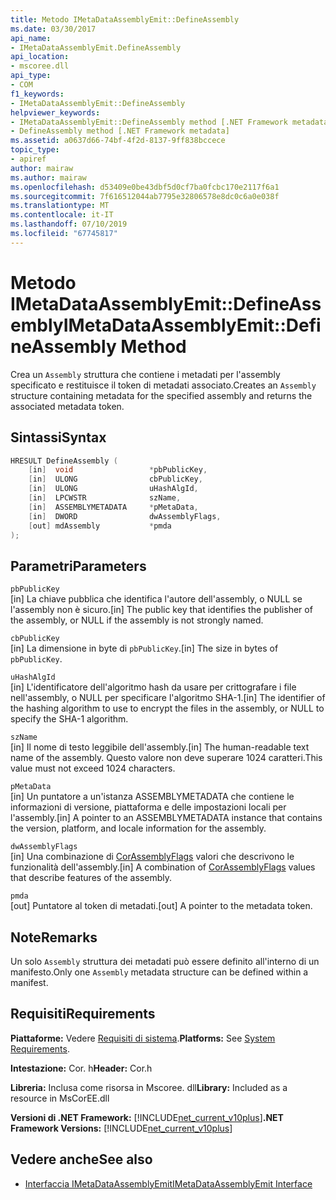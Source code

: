 ```yaml
---
title: Metodo IMetaDataAssemblyEmit::DefineAssembly
ms.date: 03/30/2017
api_name:
- IMetaDataAssemblyEmit.DefineAssembly
api_location:
- mscoree.dll
api_type:
- COM
f1_keywords:
- IMetaDataAssemblyEmit::DefineAssembly
helpviewer_keywords:
- IMetaDataAssemblyEmit::DefineAssembly method [.NET Framework metadata]
- DefineAssembly method [.NET Framework metadata]
ms.assetid: a0637d66-74bf-4f2d-8137-9ff838bccece
topic_type:
- apiref
author: mairaw
ms.author: mairaw
ms.openlocfilehash: d53409e0be43dbf5d0cf7ba0fcbc170e2117f6a1
ms.sourcegitcommit: 7f616512044ab7795e32806578e8dc0c6a0e038f
ms.translationtype: MT
ms.contentlocale: it-IT
ms.lasthandoff: 07/10/2019
ms.locfileid: "67745817"
---
```

# <a name="imetadataassemblyemitdefineassembly-method"></a><span data-ttu-id="4a715-102">Metodo IMetaDataAssemblyEmit::DefineAssembly</span><span class="sxs-lookup"><span data-stu-id="4a715-102">IMetaDataAssemblyEmit::DefineAssembly Method</span></span>
<span data-ttu-id="4a715-103">Crea un `Assembly` struttura che contiene i metadati per l'assembly specificato e restituisce il token di metadati associato.</span><span class="sxs-lookup"><span data-stu-id="4a715-103">Creates an `Assembly` structure containing metadata for the specified assembly and returns the associated metadata token.</span></span>  
  
## <a name="syntax"></a><span data-ttu-id="4a715-104">Sintassi</span><span class="sxs-lookup"><span data-stu-id="4a715-104">Syntax</span></span>  
  
```cpp  
HRESULT DefineAssembly (  
    [in]  void                 *pbPublicKey,  
    [in]  ULONG                cbPublicKey,  
    [in]  ULONG                uHashAlgId,  
    [in]  LPCWSTR              szName,   
    [in]  ASSEMBLYMETADATA     *pMetaData,  
    [in]  DWORD                dwAssemblyFlags,  
    [out] mdAssembly           *pmda  
);  
```  
  
## <a name="parameters"></a><span data-ttu-id="4a715-105">Parametri</span><span class="sxs-lookup"><span data-stu-id="4a715-105">Parameters</span></span>  
 `pbPublicKey`  
 <span data-ttu-id="4a715-106">[in] La chiave pubblica che identifica l'autore dell'assembly, o NULL se l'assembly non è sicuro.</span><span class="sxs-lookup"><span data-stu-id="4a715-106">[in] The public key that identifies the publisher of the assembly, or NULL if the assembly is not strongly named.</span></span>  
  
 `cbPublicKey`  
 <span data-ttu-id="4a715-107">[in] La dimensione in byte di `pbPublicKey`.</span><span class="sxs-lookup"><span data-stu-id="4a715-107">[in] The size in bytes of `pbPublicKey`.</span></span>  
  
 `uHashAlgId`  
 <span data-ttu-id="4a715-108">[in] L'identificatore dell'algoritmo hash da usare per crittografare i file nell'assembly, o NULL per specificare l'algoritmo SHA-1.</span><span class="sxs-lookup"><span data-stu-id="4a715-108">[in] The identifier of the hashing algorithm to use to encrypt the files in the assembly, or NULL to specify the SHA-1 algorithm.</span></span>  
  
 `szName`  
 <span data-ttu-id="4a715-109">[in] Il nome di testo leggibile dell'assembly.</span><span class="sxs-lookup"><span data-stu-id="4a715-109">[in] The human-readable text name of the assembly.</span></span> <span data-ttu-id="4a715-110">Questo valore non deve superare 1024 caratteri.</span><span class="sxs-lookup"><span data-stu-id="4a715-110">This value must not exceed 1024 characters.</span></span>  
  
 `pMetaData`  
 <span data-ttu-id="4a715-111">[in] Un puntatore a un'istanza ASSEMBLYMETADATA che contiene le informazioni di versione, piattaforma e delle impostazioni locali per l'assembly.</span><span class="sxs-lookup"><span data-stu-id="4a715-111">[in] A pointer to an ASSEMBLYMETADATA instance that contains the version, platform, and locale information for the assembly.</span></span>  
  
 `dwAssemblyFlags`  
 <span data-ttu-id="4a715-112">[in] Una combinazione di [CorAssemblyFlags](../../../../docs/framework/unmanaged-api/metadata/corassemblyflags-enumeration.md) valori che descrivono le funzionalità dell'assembly.</span><span class="sxs-lookup"><span data-stu-id="4a715-112">[in] A combination of [CorAssemblyFlags](../../../../docs/framework/unmanaged-api/metadata/corassemblyflags-enumeration.md) values that describe features of the assembly.</span></span>  
  
 `pmda`  
 <span data-ttu-id="4a715-113">[out] Puntatore al token di metadati.</span><span class="sxs-lookup"><span data-stu-id="4a715-113">[out] A pointer to the metadata token.</span></span>  
  
## <a name="remarks"></a><span data-ttu-id="4a715-114">Note</span><span class="sxs-lookup"><span data-stu-id="4a715-114">Remarks</span></span>  
 <span data-ttu-id="4a715-115">Un solo `Assembly` struttura dei metadati può essere definito all'interno di un manifesto.</span><span class="sxs-lookup"><span data-stu-id="4a715-115">Only one `Assembly` metadata structure can be defined within a manifest.</span></span>  
  
## <a name="requirements"></a><span data-ttu-id="4a715-116">Requisiti</span><span class="sxs-lookup"><span data-stu-id="4a715-116">Requirements</span></span>  
 <span data-ttu-id="4a715-117">**Piattaforme:** Vedere [Requisiti di sistema](../../../../docs/framework/get-started/system-requirements.md).</span><span class="sxs-lookup"><span data-stu-id="4a715-117">**Platforms:** See [System Requirements](../../../../docs/framework/get-started/system-requirements.md).</span></span>  
  
 <span data-ttu-id="4a715-118">**Intestazione:** Cor. h</span><span class="sxs-lookup"><span data-stu-id="4a715-118">**Header:** Cor.h</span></span>  
  
 <span data-ttu-id="4a715-119">**Libreria:** Inclusa come risorsa in Mscoree. dll</span><span class="sxs-lookup"><span data-stu-id="4a715-119">**Library:** Included as a resource in MsCorEE.dll</span></span>  
  
 <span data-ttu-id="4a715-120">**Versioni di .NET Framework:** [!INCLUDE[net_current_v10plus](../../../../includes/net-current-v10plus-md.md)]</span><span class="sxs-lookup"><span data-stu-id="4a715-120">**.NET Framework Versions:** [!INCLUDE[net_current_v10plus](../../../../includes/net-current-v10plus-md.md)]</span></span>  
  
## <a name="see-also"></a><span data-ttu-id="4a715-121">Vedere anche</span><span class="sxs-lookup"><span data-stu-id="4a715-121">See also</span></span>

- [<span data-ttu-id="4a715-122">Interfaccia IMetaDataAssemblyEmit</span><span class="sxs-lookup"><span data-stu-id="4a715-122">IMetaDataAssemblyEmit Interface</span></span>](../../../../docs/framework/unmanaged-api/metadata/imetadataassemblyemit-interface.md)

